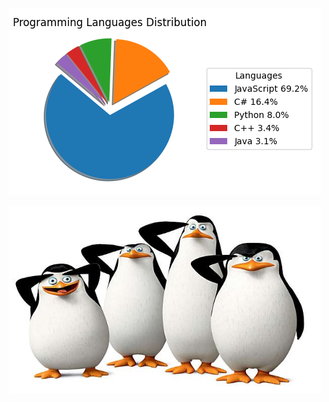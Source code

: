 ![code_exp_figure](https://github.com/weitsunglin/weitsunglin/blob/main/code_exp.png)


<img src="https://github.com/weitsunglin/weitsunglin/blob/main/penguins/working.jpg" width="500" height="300"/>

<!-- ![code_exp_figure](https://github.com/weitsunglin/weitsunglin/blob/main/github_clone_counts.png)-->


<!-- ![code_exp_figure](https://github.com/weitsunglin/weitsunglin/blob/main/github_visitor.png)-->
